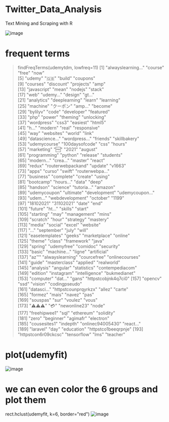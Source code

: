 # Twitter_Data_Analysis
Text Mining and Scraping with R

![image](https://user-images.githubusercontent.com/62785524/139521452-ceacf354-e5b7-4576-9ce9-c445e389df95.png)

# frequent terms
> findFreqTerms(udemytdm, lowfreq=11)
  [1] "alwayslearning…"    "course"             "free"               "now"               
  [5] "udemy"              "🇬🇧"                 "build"              "coupons"           
  [9] "courses"            "discount"           "projects"           "amp"               
 [13] "javascript"         "mean"               "nodejs"             "stack"             
 [17] "web"                "udemy…"             "design"             "gt…"               
 [21] "analytics"          "deeplearning"       "learn"              "learning"          
 [25] "machine"            "クーポン"           "amp…"               "become"            
 [29] "bylilyv"            "code"               "developer"          "featured"          
 [33] "php"                "power"              "theming"            "unlocking"         
 [37] "wordpress"          "css3"               "easiest"            "html5"             
 [41] "h…"                 "modern"             "real"               "responsive"        
 [45] "way"                "websites"           "world"              "link"              
 [49] "datascience…"       "wordpress…"         "friends"            "skillbakery"       
 [53] "udemycourse"        "100daysofcode"      "css"                "hours"             
 [57] "marketing"          "🆓"                 "2021"               "august"            
 [61] "programming"        "python"             "release"            "students"          
 [65] "modern…"            "crea…"              "master"             "react"             
 [69] "redux"              "routerwebpackand"   "update"             "v1663"             
 [73] "apps"               "curso"              "swift"              "routerwebpa…"      
 [77] "business"           "complete"           "create"             "using"             
 [81] "bootcamp"           "hours…"             "data"               "deep"              
 [85] "handson"            "science"            "tutoria…"           "amazon"            
 [89] "udemycoupon"        "ultimate"           "development"        "udemycoupon…"      
 [93] "udem…"              "webdevelopment"     "october"            "1199"              
 [97] "18102021"           "31102021"           "date"               "end"               
[101] "future"             "ht…"                "skills"             "start"             
[105] "starting"           "may"                "management"         "mins"              
[109] "scratch"            "hour"               "strategy"           "mastery"           
[113] "media"              "social"             "excel"              "website"           
[117] "…"                  "september"          "july"               "will"              
[121] "easetemplates"      "geeks"              "marketplace"        "online"            
[125] "theme"              "class"              "framework"          "java"              
[129] "spring"             "udemyfree"          "comidoc"            "security"          
[133] "basic"              "machine…"           "ligne"              "artificial"        
[137] "az™"                "alwayslearning"     "courcefree"         "onlinecourses"     
[141] "guide"              "masterclass"        "applied"            "realworld"         
[145] "analysis"           "angular"            "statistics"         "contempediacom"    
[149] "edition"            "instagram"          "intelligence"       "bukmedianet"       
[153] "computer"           "dat…"               "gans"               "httpstcobjnk4q7ci0"
[157] "opencv"             "ssd"                "vision"             "codingpseudo"      
[161] "datasci…"           "httpstcounprqyrkzx" "allez"              "carte"             
[165] "formez"             "mais"               "navez"              "pas"               
[169] "souspas"            "sur"                "voulez"             "vous"              
[173] "⚠️⚠️⚠️"                "💳"                 "newonline23"        "node"              
[177] "freehipwee1"        "sql"                "ethereum"           "solidity"          
[181] "zero"               "beginner"           "agimafr"            "electron"          
[185] "cousesites1"        "indepth"            "onlinec94005430"    "react…"            
[189] "laravel"            "day"                "education"          "httpstco1beeqrpnje"
[193] "httpstcon6r09ckcsc" "tensorflow"         "lms"                "teacher"  

                   
                   
# plot(udemyfit)
![image](https://user-images.githubusercontent.com/62785524/138910874-28d99b3d-f06e-4ebc-9ee6-d5c4b0e96cce.png)

            
# we can even color the 6 groups and plot them
rect.hclust(udemyfit, k=6, border="red")
![image](https://user-images.githubusercontent.com/62785524/138911090-275bf407-3c0b-42de-939b-d97dd698ccdc.png)

